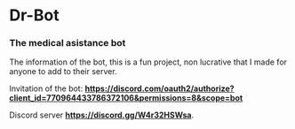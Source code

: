 # Dr-Bot
### The medical asistance bot

The information of the bot, this is a fun project, non lucrative that I made for anyone to add to their server.

Invitation of the bot: **https://discord.com/oauth2/authorize?client_id=770964433786372106&permissions=8&scope=bot**

Discord server **https://discord.gg/W4r32HSWsa**. 
